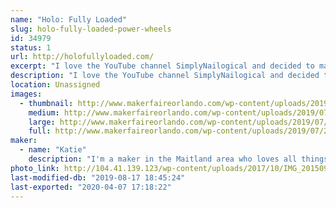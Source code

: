 ```yaml
---
name: "Holo: Fully Loaded"
slug: holo-fully-loaded-power-wheels
id: 34979
status: 1
url: http://holofullyloaded.com/
excerpt: "I love the YouTube channel SimplyNailogical and decided to make my power wheels holographic in honor of her. We built the car in 2017 and put together a website to show the process and updates. Be sure to check it out!"
description: "I love the YouTube channel SimplyNailogical and decided to make my power wheels holographic in honor of her. We built the car in 2017 and put together a website to show the process and updates. Be sure to check it out! You can click through a few of our photos here, or check out our website for even more pics and some updates as we improve the car."
location: Unassigned
images:
  - thumbnail: http://www.makerfaireorlando.com/wp-content/uploads/2019/07/20181109_005534.jpg
    medium: http://www.makerfaireorlando.com/wp-content/uploads/2019/07/20181109_005534.jpg
    large: http://www.makerfaireorlando.com/wp-content/uploads/2019/07/20181109_005534.jpg
    full: http://www.makerfaireorlando.com/wp-content/uploads/2019/07/20181109_005534.jpg
maker:
  - name: "Katie"
    description: "I'm a maker in the Maitland area who loves all things holographic. My hobbies are power racing, 3d printing, and binging Netflix while doing prototyping work for my business P3D Creations. "
photo_link: http://104.41.139.123/wp-content/uploads/2017/10/IMG_20150913_200114960-1-539x1024.jpg
last-modified-db: "2019-08-17 18:45:24"
last-exported: "2020-04-07 17:18:22"
---
```

